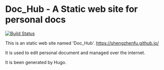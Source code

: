 # Doc_Hub -  A Static web site for personal docs

[![Build Status](https://camo.githubusercontent.com/2b1483fd302436caf413742ea271e664229ad58e/68747470733a2f2f7472617669732d63692e6f72672f7175616e746966696e642f4b61666b614f66667365744d6f6e69746f722e7376673f6272616e63683d6d6173746572)](https://travis-ci.org/quantifind/KafkaOffsetMonitor)

This is an static web site named 'Doc_Hub'. <https://shengzhenfu.github.io/>

It is used to edit personal document and managed over the internet. 

It is been generated by Hugo. 

